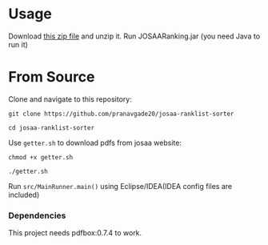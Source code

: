 # Usage
Download [this zip file](https://github.com/pranavgade20/josaa-ranklist-sorter/raw/master/artifacts/JOSAARanking.zip) and unzip it. Run JOSAARanking.jar (you need Java to run it)
# From Source

Clone and navigate to this repository:

`git clone https://github.com/pranavgade20/josaa-ranklist-sorter`

`cd josaa-ranklist-sorter`

Use `getter.sh` to download pdfs from josaa website:

`chmod +x getter.sh`

`./getter.sh`

Run `src/MainRunner.main()` using Eclipse/IDEA(IDEA config files are included)

### Dependencies

This project needs pdfbox:0.7.4 to work.
